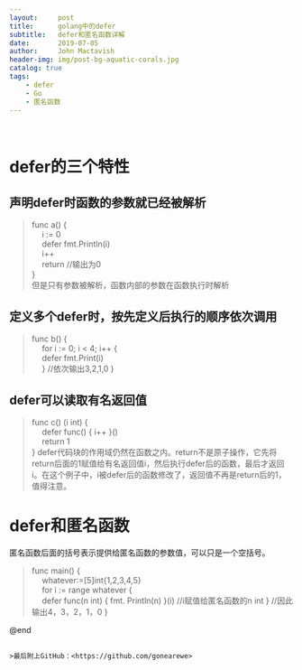 ```yaml
---
layout:     post
title:      golang中的defer
subtitle:   defer和匿名函数详解
date:       2019-07-05
author:     John Mactavish
header-img: img/post-bg-aquatic-corals.jpg
catalog: true
tags:
    - defer
    - Go
    - 匿名函数
---
```

&emsp; 

# defer的三个特性

## 声明defer时函数的参数就已经被解析

>func a() {   
&emsp;    i := 0   
&emsp;    defer fmt.Println(i)  
&emsp;  i++  
&emsp;  return  //输出为0  
>}  
  但是只有参数被解析，函数内部的参数在函数执行时解析

## 定义多个defer时，按先定义后执行的顺序依次调用

>func b() {  
&emsp;	for i := 0; i < 4; i++ {  
&emsp;		defer fmt.Print(i)  
&emsp;	}  //依次输出3,2,1,0
}

## defer可以读取有名返回值

>func c() (i int) {  
&emsp;	defer func() { i++ }()  
&emsp;	return 1  
}
defer代码块的作用域仍然在函数之内。return不是原子操作，它先将return后面的1赋值给有名返回值i，然后执行defer后的函数，最后才返回i。在这个例子中，i被defer后的函数修改了，返回值不再是return后的1，值得注意。

# defer和匿名函数
匿名函数后面的括号表示提供给匿名函数的参数值，可以只是一个空括号。
>func main() {  
&emsp;	whatever:=[5]int{1,2,3,4,5}  
&emsp;	for i := range whatever {  
&emsp;       defer func(n int) { fmt. Println(n) }(i)  //i赋值给匿名函数的n int
}  //因此输出4，3，2，1，0
}





@end

```

>最后附上GitHub：<https://github.com/gonearewe>
